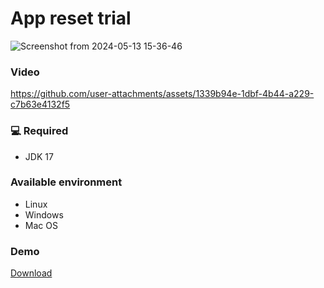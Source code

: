 # App reset trial

![Screenshot from 2024-05-13 15-36-46](https://github.com/XGilmar/JetBrains-reset-trial-app/assets/86094668/a1fd23ff-209b-4e43-8b0f-8d902f3274f6)

### Video


https://github.com/user-attachments/assets/1339b94e-1dbf-4b44-a229-c7b63e4132f5




### 💻 Required

- JDK 17

### Available environment

- Linux
- Windows
- Mac OS

### Demo

[Download](target/reset-trial-app-1.0-jar-with-dependencies.jar?raw=true)


